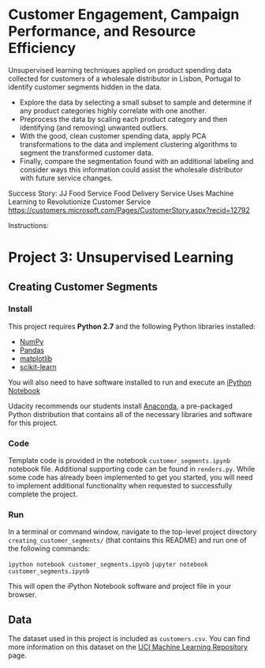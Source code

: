 # Customer Engagement, Campaign Performance, and Resource Efficiency

Unsupervised learning techniques applied on product spending data collected for customers of a wholesale distributor in Lisbon, Portugal to identify customer segments hidden in the data. 

- Explore the data by selecting a small subset to sample and determine if any product categories highly correlate with one another. 
- Preprocess the data by scaling each product category and then identifying (and removing) unwanted outliers. 
- With the good, clean customer spending data, apply PCA transformations to the data and implement clustering algorithms to segment the transformed customer data. 
- Finally, compare the segmentation found with an additional labeling and consider ways this information could assist the wholesale distributor with future service changes.

Success Story: 
JJ Food Service
Food Delivery Service Uses Machine Learning to Revolutionize Customer Service
https://customers.microsoft.com/Pages/CustomerStory.aspx?recid=12792 


Instructions: 
# Project 3: Unsupervised Learning
## Creating Customer Segments

### Install

This project requires **Python 2.7** and the following Python libraries installed:

- [NumPy](http://www.numpy.org/)
- [Pandas](http://pandas.pydata.org)
- [matplotlib](http://matplotlib.org/)
- [scikit-learn](http://scikit-learn.org/stable/)

You will also need to have software installed to run and execute an [iPython Notebook](http://ipython.org/notebook.html)

Udacity recommends our students install [Anaconda](https://www.continuum.io/downloads), a pre-packaged Python distribution that contains all of the necessary libraries and software for this project. 

### Code

Template code is provided in the notebook `customer_segments.ipynb` notebook file. Additional supporting code can be found in `renders.py`. While some code has already been implemented to get you started, you will need to implement additional functionality when requested to successfully complete the project.

### Run

In a terminal or command window, navigate to the top-level project directory `creating_customer_segments/` (that contains this README) and run one of the following commands:

```ipython notebook customer_segments.ipynb```
```jupyter notebook customer_segments.ipynb```

This will open the iPython Notebook software and project file in your browser.

## Data

The dataset used in this project is included as `customers.csv`. You can find more information on this dataset on the [UCI Machine Learning Repository](https://archive.ics.uci.edu/ml/datasets/Wholesale+customers) page.
